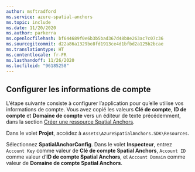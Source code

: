 ```yaml
---
author: msftradford
ms.service: azure-spatial-anchors
ms.topic: include
ms.date: 11/20/2020
ms.author: parkerra
ms.openlocfilehash: bf644689f0e6b3b5bad367d48b8e263ac7c07c36
ms.sourcegitcommit: d22a86a1329be8fd1913ce4d1bfbd2a125b2bcae
ms.translationtype: HT
ms.contentlocale: fr-FR
ms.lasthandoff: 11/26/2020
ms.locfileid: "96185258"
---
```

## <a name="configure-the-account-information"></a>Configurer les informations de compte

L’étape suivante consiste à configurer l’application pour qu’elle utilise vos informations de compte. Vous avez copié les valeurs **Clé de compte**, **ID de compte** et **Domaine de compte** vers un éditeur de texte précédemment, dans la section [Créer une ressource Spatial Anchors](#create-a-spatial-anchors-resource).

Dans le volet **Projet**, accédez à `Assets\AzureSpatialAnchors.SDK\Resources`. 

Sélectionnez **SpatialAnchorConfig**. Dans le volet **Inspecteur**, entrez `Account Key` comme valeur de **Clé de compte Spatial Anchors**, `Account ID` comme valeur d’**ID de compte Spatial Anchors**, et `Account Domain` comme valeur de **Domaine de compte Spatial Anchors**.
